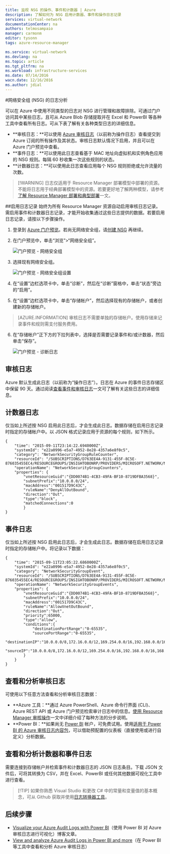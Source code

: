 ```yaml
---
title: 监视 NSG 的操作、事件和计数器 | Azure
description: 了解如何为 NSG 启用计数器、事件和操作日志记录
services: virtual-network
documentationCenter: na
authors: telmosampaio
manager: carmonm
editor: tysonn
tags: azure-resource-manager

ms.service: virtual-network
ms.devlang: na
ms.topic: article
ms.tgt_pltfrm: na
ms.workload: infrastructure-services
ms.date: 07/14/2016
wacn.date: 12/16/2016
ms.author: jdial
---
```


#网络安全组 (NSG) 的日志分析

可以在 Azure 中使用不同类型的日志对 NSG 进行管理和故障排除。可通过门户访问其中某些日志，且可从 Azure Blob 存储提取并在 Excel 和 PowerBI 等各种工具中查看所有日志。可从下表了解有关各种类型日志的详细信息。

- **审核日志：**可以使用 [Azure 审核日志](../monitoring-and-diagnostics/insights-debugging-with-events.md)（以前称为操作日志）查看提交到 Azure 订阅的所有操作及其状态。审核日志默认情况下启用，并且可以在 Azure 门户预览中查看。
- **事件日志：**可以使用此日志查看基于 MAC 地址向虚拟机和实例角色应用的 NSG 规则。每隔 60 秒收集一次这些规则的状态。 
- **计数器日志：**可以使用此日志查看应用每个 NSG 规则拒绝或允许流量的次数。

>[!WARNING] 日志仅适用于 Resource Manager 部署模型中部署的资源。不能将日志用于经典部署模型中的资源。若要更好地了解两种模型，请参考[了解 Resource Manager 部署和典型部署](../azure-resource-manager/resource-manager-deployment-model.md)一文。

##启用日志记录
始终为所有 Resource Manager 资源自动启用审核日志记录。需启用事件和计数器日志记录，才能开始收集通过这些日志提供的数据。若要启用日志记录，请按以下步骤操作。

1.  登录到 [Azure 门户预览](https://portal.azure.cn)。若尚无网络安全组，请[创建 NSG](./virtual-networks-create-nsg-arm-ps.md) 再继续。 

2.  在门户预览中，单击“浏览”>“网络安全组”。

	![门户预览 - 网络安全组](./media/virtual-network-nsg-manage-log/portal-enable1.png)

3. 选择现有网络安全组。

	![门户预览 - 网络安全组设置](./media/virtual-network-nsg-manage-log/portal-enable2.png)

4. 在“设置”边栏选项卡中，单击“诊断”，然后在“诊断”窗格中，单击“状态”旁边的“启用”。
5. 在“设置”边栏选项卡中，单击“存储帐户”，然后选择现有的存储帐户，或者创建新的存储帐户。  

>[AZURE.INFORMATION] 审核日志不需要单独的存储帐户。使用存储来记录事件和规则需支付服务费用。

6. 在“存储帐户”正下方的下拉列表中，选择是否需要记录事件和/或计数器，然后单击“保存”。

	![门户预览 - 诊断日志](./media/virtual-network-nsg-manage-log/portal-enable3.png)

## 审核日志
Azure 默认生成此日志（以前称为“操作日志”）。日志在 Azure 的事件日志存储区中保留 90 天。通过阅读[查看事件和审核日志](../monitoring-and-diagnostics/insights-debugging-with-events.md)一文可了解有关这些日志的详细信息。

## 计数器日志
仅当如上所述按 NSG 启用此日志后，才会生成此日志。数据存储在启用日志记录时指定的存储帐户中。以 JSON 格式记录应用于资源的每个规则，如下所示。

	{
		"time": "2015-09-11T23:14:22.6940000Z",
		"systemId": "e22a0996-e5a7-4952-8e28-4357a6e8f0c5",
		"category": "NetworkSecurityGroupRuleCounter",
		"resourceId": "/SUBSCRIPTIONS/D763EE4A-9131-455F-8C5E-876035455EC4/RESOURCEGROUPS/INSIGHTOBONRP/PROVIDERS/MICROSOFT.NETWORK/NETWORKSECURITYGROUPS/NSGINSIGHTOBONRP",
		"operationName": "NetworkSecurityGroupCounters",
		"properties": {
			"vnetResourceGuid":"{DD0074B1-4CB3-49FA-BF10-8719DFBA3568}",
			"subnetPrefix":"10.0.0.0/24",
			"macAddress":"001517D9C43C",
			"ruleName":"DenyAllOutBound",
			"direction":"Out",
			"type":"block",
			"matchedConnections":0
			}
	}

## 事件日志
仅当如上所述按 NSG 启用此日志后，才会生成此日志。数据存储在启用日志记录时指定的存储帐户中。将记录以下数据：

	{
		"time": "2015-09-11T23:05:22.6860000Z",
		"systemId": "e22a0996-e5a7-4952-8e28-4357a6e8f0c5",
		"category": "NetworkSecurityGroupEvent",
		"resourceId": "/SUBSCRIPTIONS/D763EE4A-9131-455F-8C5E-876035455EC4/RESOURCEGROUPS/INSIGHTOBONRP/PROVIDERS/MICROSOFT.NETWORK/NETWORKSECURITYGROUPS/NSGINSIGHTOBONRP",
		"operationName": "NetworkSecurityGroupEvents",
		"properties": {
			"vnetResourceGuid":"{DD0074B1-4CB3-49FA-BF10-8719DFBA3568}",
			"subnetPrefix":"10.0.0.0/24",
			"macAddress":"001517D9C43C",
			"ruleName":"AllowVnetOutBound",
			"direction":"Out",
			"priority":65000,
			"type":"allow",
			"conditions":{
				"destinationPortRange":"0-65535",
				"sourcePortRange":"0-65535",
				"destinationIP":"10.0.0.0/8,172.16.0.0/12,169.254.0.0/16,192.168.0.0/16,168.63.129.16/32",
				"sourceIP":"10.0.0.0/8,172.16.0.0/12,169.254.0.0/16,192.168.0.0/16,168.63.129.16/32"
			}
		}
	}

## 查看和分析审核日志
可使用以下任意方法查看和分析审核日志数据：

- **Azure 工具：**通过 Azure PowerShell、Azure 命令行界面 (CLI)、Azure REST API 或 Azure 门户预览检索审计日志中的信息。[使用 Resource Manager 审核操作](../azure-resource-manager/resource-group-audit.md)一文中详细介绍了每种方法的分步说明。
- **Power BI：**如果尚无 [Power BI](https://powerbi.microsoft.com/pricing) 帐户，可免费试用。使用[适用于 Power BI 的 Azure 审核日志内容包](https://support.powerbi.com/knowledgebase/articles/742695)，可以借助预配置的仪表板（直接使用或进行自定义）分析数据。

## 查看和分析计数器和事件日志 
需要连接到存储帐户并检索事件和计数器日志的 JSON 日志条目。下载 JSON 文件后，可将其转换为 CSV，并在 Excel、PowerBI 或任何其他数据可视化工具中进行查看。

>[!TIP] 如果你熟悉 Visual Studio 和更改 C# 中的常量和变量值的基本概念，可从 Github 获取并使用[日志转换器工具](https://github.com/Azure-Samples/networking-dotnet-log-converter)。

## 后续步骤

- [Visualize your Azure Audit Logs with Power BI](http://blogs.msdn.com/b/powerbi/archive/2015/09/30/monitor-azure-audit-logs-with-power-bi.aspx)（使用 Power BI 对 Azure 审核日志进行可视化）博客文章。
- [View and analyze Azure Audit Logs in Power BI and more](https://azure.microsoft.com/blog/analyze-azure-audit-logs-in-powerbi-more/)（在 Power BI 等工具中查看和分析 Azure 审核日志）

<!---HONumber=Mooncake_Quality_Review_1202_2016-->